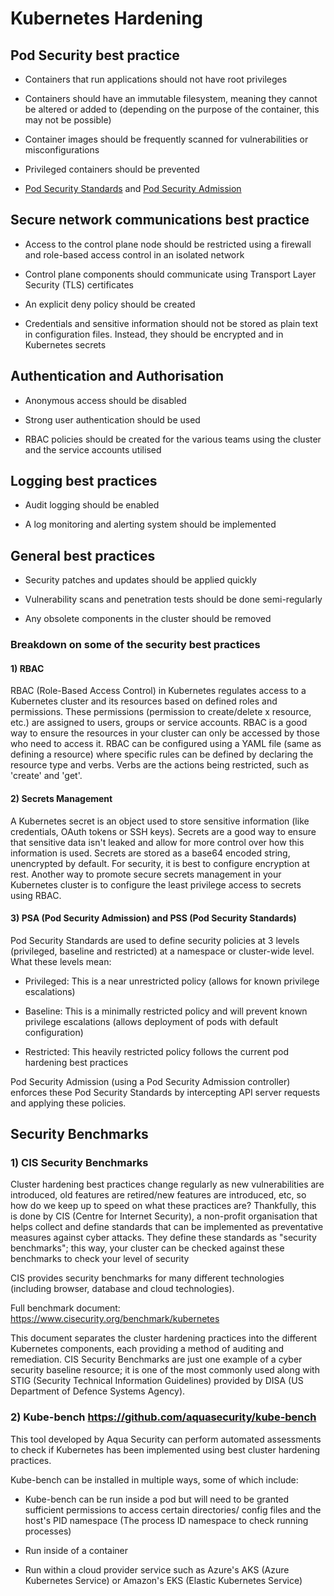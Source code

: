 # Kubernetes Hardening

## Pod Security best practice

 - Containers that run applications should not have root privileges

 - Containers should have an immutable filesystem, meaning they cannot be altered or added to (depending on the purpose of the container, this may not be possible) 

 - Container images should be frequently scanned for vulnerabilities or misconfigurations 

 - Privileged containers should be prevented  

 - [Pod Security Standards](https://kubernetes.io/docs/concepts/security/pod-security-standards/) and [Pod Security Admission](https://kubernetes.io/docs/concepts/security/pod-security-admission/)

## Secure network communications best practice

 - Access to the control plane node should be restricted using a firewall and role-based access control in an isolated network

 - Control plane components should communicate using Transport Layer Security (TLS) certificates

 - An explicit deny policy should be created

 - Credentials and sensitive information should not be stored as plain text in configuration files. Instead, they should be encrypted and in Kubernetes secrets

## Authentication and Authorisation

 - Anonymous access should be disabled 

 - Strong user authentication should be used 

 - RBAC policies should be created for the various teams using the cluster and the service accounts utilised 

## Logging best practices

 - Audit logging should be enabled 

 - A log monitoring and alerting system should be implemented

## General best practices

 - Security patches and updates should be applied quickly

 - Vulnerability scans and penetration tests should be done semi-regularly 

 - Any obsolete components in the cluster should be removed


### Breakdown on some of the security best practices

#### 1) RBAC

RBAC (Role-Based Access Control) in Kubernetes regulates access to a Kubernetes cluster and its resources based on defined roles and permissions. These permissions (permission to create/delete x resource, etc.) are assigned to users, groups or service accounts. RBAC is a good way to ensure the resources in your cluster can only be accessed by those who need to access it. RBAC can be configured using a YAML file (same as defining a resource) where specific rules can be defined by declaring the resource type and verbs. Verbs are the actions being restricted, such as 'create' and 'get'.

#### 2) Secrets Management

A Kubernetes secret is an object used to store sensitive information (like credentials, OAuth tokens or SSH keys). Secrets are a good way to ensure that sensitive data isn't leaked and allow for more control over how this information is used. Secrets are stored as a base64 encoded string, unencrypted by default. For security, it is best to configure encryption at rest. Another way to promote secure secrets management in your Kubernetes cluster is to configure the least privilege access to secrets using RBAC.

#### 3) PSA (Pod Security Admission) and PSS (Pod Security Standards)

Pod Security Standards are used to define security policies at 3 levels (privileged, baseline and restricted) at a namespace or cluster-wide level. What these levels mean: 

 - Privileged: This is a near unrestricted policy (allows for known privilege escalations)

 - Baseline: This is a minimally restricted policy and will prevent known privilege escalations (allows deployment of pods with default configuration)

 - Restricted: This heavily restricted policy follows the current pod hardening best practices

Pod Security Admission (using a Pod Security Admission controller) enforces these Pod Security Standards by intercepting API server requests and applying these policies.

## Security Benchmarks

### 1) CIS Security Benchmarks

Cluster hardening best practices change regularly as new vulnerabilities are introduced, old features are retired/new features are introduced, etc, so how do we keep up to speed on what these practices are? Thankfully, this is done by CIS (Centre for Internet Security), a non-profit organisation that helps collect and define standards that can be implemented as preventative measures against cyber attacks. They define these standards as "security benchmarks"; this way, your cluster can be checked against these benchmarks to check your level of security

CIS provides security benchmarks for many different technologies (including browser, database and cloud technologies).

Full benchmark document: https://www.cisecurity.org/benchmark/kubernetes

This document separates the cluster hardening practices into the different Kubernetes components, each providing a method of auditing and remediation. CIS Security Benchmarks are just one example of a cyber security baseline resource; it is one of the most commonly used along with STIG (Security Technical Information Guidelines) provided by DISA (US Department of Defence Systems Agency).

### 2) Kube-bench https://github.com/aquasecurity/kube-bench

This tool developed by Aqua Security can perform automated assessments to check if Kubernetes has been implemented using best cluster hardening practices.

Kube-bench can be installed in multiple ways, some of which include: 

 - Kube-bench can be run inside a pod but will need to be granted sufficient permissions to access certain directories/ config files and the host's PID namespace (The process ID namespace to check running processes)  

 - Run inside of a container

 - Run within a cloud provider service such as Azure's AKS (Azure Kubernetes Service) or Amazon's EKS (Elastic Kubernetes Service) 


